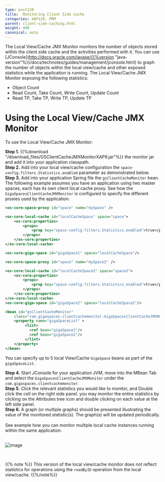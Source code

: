 ```yaml
---
type: post120
title:  Monitoring Client Side Cache
categories: XAP120, PRM
parent: client-side-caching.html
weight: 400
canonical: auto
---
```




The Local View/Cache JMX Monitor monitors the number of objects stored within the client side cache and the activities performed with it. You can use [JConsole](http://docs.oracle.com/javase/{{%version "java-version"%}}/docs/technotes/guides/management/jconsole.html) to graph the number of objects within the local view/cache and other exposed statistics while the application is running. The Local View/Cache JMX Monitor exposing the following statistics:

- Object Count
- Read Count, Take Count, Write Count, Update Count
- Read TP, Take TP, Write TP, Update TP

# Using the Local View/Cache JMX Monitor

To use the Local View/Cache JMX Monitor:

**Step 1.** {{%download "/download_files/GSClientCacheJMXMonitorXAP9.jar"%}} the monitor jar and add it into your application classpath.<br>
**Step 2.** Add into your local view/cache configuration the `space-config.filters.Statistics.enabled` parameter as demonstrated below.<br>
**Step 3.** Add into your application Spring file the `gsClientCacheMonitor` bean. The following example assumes you have an application using two master spaces, each has its own client local cache proxy. See how the `GigaSpacesClientCacheJMXMonitor` is configured to specify the different proxies used by the application:<br>


```xml
<os-core:space-proxy id="space" name="mySpace" />

<os-core:local-cache id="localCacheSpace" space="space">
    <os-core:properties>
        <props>
            <prop key="space-config.filters.Statistics.enabled">true</prop>
        </props>
    </os-core:properties>
</os-core:local-cache>

<os-core:giga-space id="gigaSpace1" space="localCacheSpace"/>

<os-core:space-proxy id="space" name="mySpace2" />

<os-core:local-cache id="localCacheSpace2" space="space2">
    <os-core:properties>
        <props>
            <prop key="space-config.filters.Statistics.enabled">true</prop>
        </props>
    </os-core:properties>
</os-core:local-cache>
<os-core:giga-space id="gigaSpace2" space="localCacheSpace2"/>

<bean id="gsClientCacheMonitor"
	class="com.gigaspaces.clientcachemonitor.GigaSpacesClientCacheJMXMonitor">
	<property name="gigaSpaceList" >
    	 <list>
           <ref bean="gigaSpace1"/>
           <ref bean="gigaSpace2"/>
         </list>
	</property>
</bean>
```

You can specify up to 5 local View/Cache `GigaSpace` beans as part of the `gigaSpaceList`.

**Step 4.** Start JConsole for your application JVM, move into the MBean Tab and select the `GigaSpacesClientCacheJMXMonitor` under the `com.gigaspaces.clientcachemonitor`.<br>
**Step 5.** Click the relevant statistics you would like to monitor, and Double click the cell on the right side panel. you may monitor the entire statistics by clicking on the Attributes tree icon and double clicking on each value at the left side panel.<br>
**Step 6.** A graph (or multiple graphs) should be presented illustrating the value of the monitored statistic(s). The graph(s) will be updated periodically.<br><br>
See   example how you can monitor multiple local cache instances running within the same application:<br>
<br>

![image](/attachment_files/clientCacheJMXMonitor.jpg)

<br>

{{% note %}}
This version of the local view/cache monitor does not reflect statistics for operations using the `readByID` operation from the local view/cache.
{{%/note%}}


